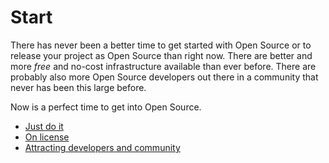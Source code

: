 # Start

There has never been a better time to get started with Open Source or to
release your project as Open Source than right now. There are better and more
*free* and no-cost infrastructure available than ever before. There are
probably also more Open Source developers out there in a community that never
has been this large before.

Now is a perfect time to get into Open Source.

 * [Just do it](start/do-it.md)
 * [On license](start/license.md)
 * [Attracting developers and community](start/attract.md)
